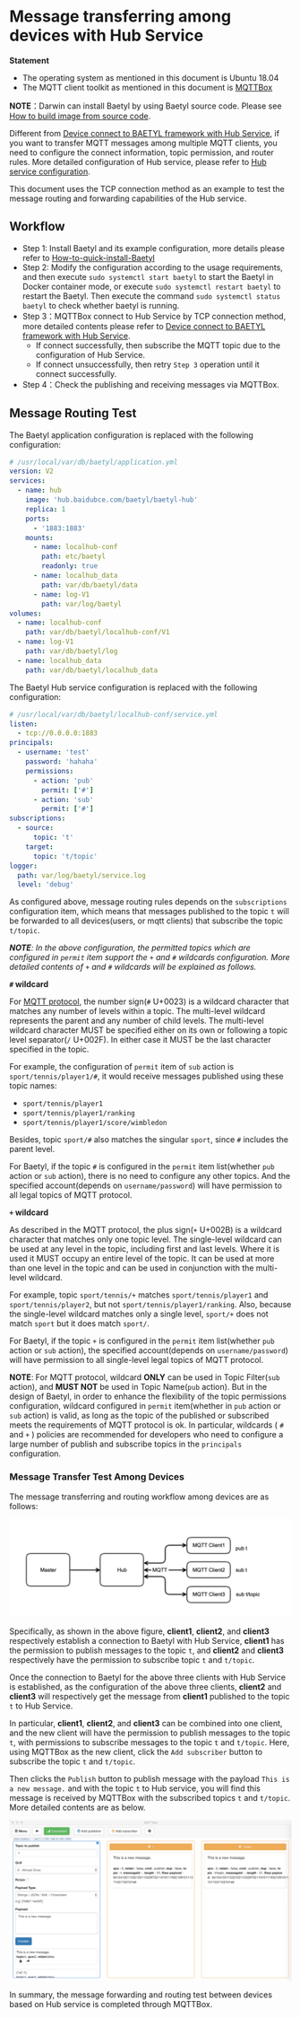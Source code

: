 # Message transferring among devices with Hub Service

**Statement**

- The operating system as mentioned in this document is Ubuntu 18.04
- The MQTT client toolkit as mentioned in this document is [MQTTBox](../Resources.html#mqttbox-download)

**NOTE**：Darwin can install Baetyl by using Baetyl source code. Please see [How to build image from source code](../install/Build-from-Source.md).

Different from [Device connect to BAETYL framework with Hub Service](Device-connect-to-BAETYL-framework-with-hub-service.md), if you want to transfer MQTT messages among multiple MQTT clients, you need to configure the connect information, topic permission, and router rules. More detailed configuration of Hub service, please refer to [Hub service configuration](Config-interpretation.html#baetyl-hub).

This document uses the TCP connection method as an example to test the message routing and forwarding capabilities of the Hub service.

## Workflow

- Step 1: Install Baetyl and its example configuration, more details please refer to [How-to-quick-install-Baetyl](../install/Quick-Install.md)
- Step 2: Modify the configuration according to the usage requirements, and then execute `sudo systemctl start baetyl` to start the Baetyl in Docker container mode, or execute `sudo systemctl restart baetyl` to restart the Baetyl. Then execute the command `sudo systemctl status baetyl` to check whether baetyl is running.
- Step 3：MQTTBox connect to Hub Service by TCP connection method, more detailed contents please refer to [Device connect to BAETYL framework with Hub Service](Device-connect-to-BAETYL-framework-with-hub-service.md).
  - If connect successfully, then subscribe the MQTT topic due to the configuration of Hub Service.
  - If connect unsuccessfully, then retry `Step 3` operation until it connect successfully.
- Step 4：Check the publishing and receiving messages via MQTTBox.

## Message Routing Test

The Baetyl application configuration is replaced with the following configuration:

```yaml
# /usr/local/var/db/baetyl/application.yml
version: V2
services:
  - name: hub
    image: 'hub.baidubce.com/baetyl/baetyl-hub'
    replica: 1
    ports:
      - '1883:1883'
    mounts:
      - name: localhub-conf
        path: etc/baetyl
        readonly: true
      - name: localhub_data
        path: var/db/baetyl/data
      - name: log-V1
        path: var/log/baetyl
volumes:
  - name: localhub-conf
    path: var/db/baetyl/localhub-conf/V1
  - name: log-V1
    path: var/db/baetyl/log
  - name: localhub_data
    path: var/db/baetyl/localhub_data
```

The Baetyl Hub service configuration is replaced with the following configuration:

```yaml
# /usr/local/var/db/baetyl/localhub-conf/service.yml
listen:
  - tcp://0.0.0.0:1883
principals:
  - username: 'test'
    password: 'hahaha'
    permissions:
      - action: 'pub'
        permit: ['#']
      - action: 'sub'
        permit: ['#']
subscriptions:
  - source:
      topic: 't'
    target:
      topic: 't/topic'
logger:
  path: var/log/baetyl/service.log
  level: 'debug'
```

As configured above, message routing rules depends on the `subscriptions` configuration item, which means that messages published to the topic `t` will be forwarded to all devices(users, or mqtt clients) that subscribe the topic `t/topic`.

_**NOTE**: In the above configuration, the permitted topics which are configured in `permit` item support the `+` and `#` wildcards configuration. More detailed contents of `+` and `#` wildcards will be explained as follows._

**`#` wildcard**

For [MQTT protocol](http://docs.oasis-open.org/mqtt/mqtt/v3.1.1/os/mqtt-v3.1.1-os.html), the number sign(`#` U+0023) is a wildcard character that matches any number of levels within a topic. The multi-level wildcard represents the parent and any number of child levels. The multi-level wildcard character MUST be specified either on its own or following a topic level separator(`/` U+002F). In either case it MUST be the last character specified in the topic.

For example, the configuration of `permit` item of `sub` action is `sport/tennis/player1/#`, it would receive messages published using these topic names:

- `sport/tennis/player1`
- `sport/tennis/player1/ranking`
- `sport/tennis/player1/score/wimbledon`

Besides, topic `sport/#` also matches the singular `sport`, since `#` includes the parent level.

For Baetyl, if the topic `#` is configured in the `permit` item list(whether `pub` action or `sub` action), there is no need to configure any other topics. And the specified account(depends on `username/password`) will have permission to all legal topics of MQTT protocol.

**`+` wildcard**

As described in the MQTT protocol, the plus sign(`+` U+002B) is a wildcard character that matches only one topic level. The single-level wildcard can be used at any level in the topic, including first and last levels. Where it is used it MUST occupy an entire level of the topic. It can be used at more than one level in the topic and can be used in conjunction with the multi-level wildcard.

For example, topic `sport/tennis/+` matches `sport/tennis/player1` and `sport/tennis/player2`, but not `sport/tennis/player1/ranking`. Also, because the single-level wildcard matches only a single level, `sport/+` does not match `sport` but it does match `sport/`.

For Baetyl, if the topic `+` is configured in the `permit` item list(whether `pub` action or `sub` action), the specified account(depends on `username/password`) will have permission to all single-level legal topics of MQTT protocol.

**NOTE**: For MQTT protocol, wildcard **ONLY** can be used in Topic Filter(`sub` action), and **MUST NOT** be used in Topic Name(`pub` action). But in the design of Baetyl, in order to enhance the flexibility of the topic permissions configuration, wildcard configured in `permit` item(whether in `pub` action or `sub` action) is valid, as long as the topic of the published or subscribed meets the requirements of MQTT protocol is ok. In particular, wildcards ( `#` and `+` ) policies are recommended for developers who need to configure a large number of publish and subscribe topics in the `principals` configuration.

### Message Transfer Test Among Devices

The message transferring and routing workflow among devices are as follows:

![Message transfer test among devices](../images/guides/trans/trans-flow.png)

Specifically, as shown in the above figure, **client1**, **client2**, and **client3** respectively establish a connection to Baetyl with Hub Service, **client1** has the permission to publish messages to the topic `t`, and **client2** and **client3** respectively have the permission to subscribe topic `t` and `t/topic`.

Once the connection to Baetyl for the above three clients with Hub Service is established, as the configuration of the above three clients, **client2** and **client3** will respectively get the message from **client1** published to the topic `t` to Hub Service.

In particular, **client1**, **client2**, and **client3** can be combined into one client, and the new client will have the permission to publish messages to the topic `t`, with permissions to subscribe messages to the topic `t` and `t/topic`. Here, using MQTTBox as the new client, click the `Add subscriber` button to subscribe the topic `t` and `t/topic`. 

Then clicks the `Publish` button to publish message with the payload `This is a new message.` and with the topic `t` to Hub service, you will find this message is received by MQTTBox with the subscribed topics `t` and `t/topic`. More detailed contents are as below.

![MQTTBox received message successfully](../images/guides/trans/mqttbox-tcp-trans-message-success.png)

In summary, the message forwarding and routing test between devices based on Hub service is completed through MQTTBox.